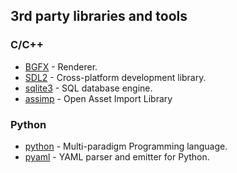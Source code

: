 ## 3rd party libraries and tools

### C/C++

* [BGFX](https://github.com/bkaradzic/bgfx) - Renderer.
* [SDL2](https://www.libsdl.org) - Cross-platform development library.
* [sqlite3](https://www.sqlite.org) - SQL database engine.
* [assimp](http://www.assimp.org) - Open Asset Import Library

### Python

* [python](https://www.python.org/) - Multi-paradigm Programming language.
* [pyaml](http://pyyaml.org/wiki/PyYAML) - YAML parser and emitter for Python.

